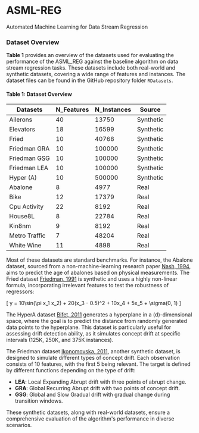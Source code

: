 # ASML-REG
Automated Machine Learning for Data Stream Regression

### Dataset Overview

**Table 1** provides an overview of the datasets used for evaluating the performance of the ASML_REG against the baseline algorithm on data stream regression tasks. These datasets include both real-world and synthetic datasets, covering a wide range of features and instances. The dataset files can be found in the GitHub repository folder `RDatasets`.

#### Table 1: Dataset Overview

| **Datasets**     | **N_Features** | **N_Instances** | **Source**  |
|------------------|----------------|-----------------|-------------|
| Ailerons         | 40             | 13750           | Synthetic   |
| Elevators        | 18             | 16599           | Synthetic   |
| Fried            | 10             | 40768           | Synthetic   |
| Friedman GRA     | 10             | 100000          | Synthetic   |
| Friedman GSG     | 10             | 100000          | Synthetic   |
| Friedman LEA     | 10             | 100000          | Synthetic   |
| Hyper (A)        | 10             | 500000          | Synthetic   |
| Abalone          | 8              | 4977            | Real        |
| Bike             | 12             | 17379           | Real        |
| Cpu Activity     | 22             | 8192            | Real        |
| House8L          | 8              | 22784           | Real        |
| Kin8nm           | 9              | 8192            | Real        |
| Metro Traffic    | 7              | 48204           | Real        |
| White Wine       | 11             | 4898            | Real        |

Most of these datasets are standard benchmarks. For instance, the Abalone dataset, sourced from a non-machine-learning research paper [Nash, 1994](https://www.researchgate.net/profile/Warwick-Nash/publication/287546509_7he_Population_Biology_of_Abalone_Haliotis_species_in_Tasmania_I_Blacklip_Abalone_H_rubra_from_the_North_Coast_and_Islands_of_Bass_Strait/links/5d949460458515202b7bf592/7he-Population-Biology-of-Abalone-Haliotis-species-in-Tasmania-I-Blacklip-Abalone-H-rubra-from-the-North-Coast-and-Islands-of-Bass-Strait.pdf), aims to predict the age of abalones based on physical measurements. The Fried dataset [Friedman, 1991](https://doi.org/10.1214/aos/1176347963) is synthetic and uses a highly non-linear formula, incorporating irrelevant features to test the robustness of regressors:

\[ y = 10\sin(\pi x_1 x_2) + 20(x_3 - 0.5)^2 + 10x_4 + 5x_5 + \sigma(0, 1) \]

The HyperA dataset [Bifet, 2011](https://proceedings.mlr.press/v11/bifet10a.html) generates a hyperplane in a \(d\)-dimensional space, where the goal is to predict the distance from randomly generated data points to the hyperplane. This dataset is particularly useful for assessing drift detection ability, as it simulates concept drift at specific intervals (125K, 250K, and 375K instances).

The Friedman dataset [Ikonomovska, 2011](https://doi.org/10.1007/s10618-010-0201-y), another synthetic dataset, is designed to simulate different types of concept drift. Each observation consists of 10 features, with the first 5 being relevant. The target is defined by different functions depending on the type of drift:

- **LEA**: Local Expanding Abrupt drift with three points of abrupt change.
- **GRA**: Global Recurring Abrupt drift with two points of concept drift.
- **GSG**: Global and Slow Gradual drift with gradual change during transition windows.

These synthetic datasets, along with real-world datasets, ensure a comprehensive evaluation of the algorithm's performance in diverse scenarios.

